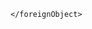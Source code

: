 <svg fill="none" viewBox="0 0 300 120" width="300" height="120" xmlns="http://www.w3.org/2000/svg">
    <foreignObject width="100%" height="100%">
        
    </foreignObject>
</svg>